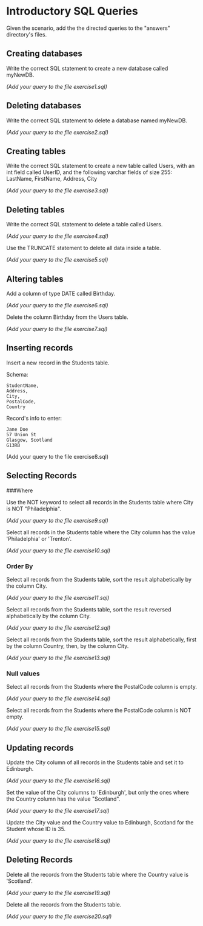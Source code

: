 # Introductory SQL Queries
Given the scenario, add the the directed queries to the "answers" directory's files.

## Creating databases

Write the correct SQL statement to create a new database called myNewDB.

*(Add your query to the file exercise1.sql)*

## Deleting databases

Write the correct SQL statement to delete a database named myNewDB.

*(Add your query to the file exercise2.sql)*

## Creating tables

Write the correct SQL statement to create a new table called Users, with an int field called UserID, and the following varchar fields of size 255: LastName, FirstName, Address, City

*(Add your query to the file exercise3.sql)*

## Deleting tables

Write the correct SQL statement to delete a table called Users.

*(Add your query to the file exercise4.sql)*


Use the TRUNCATE statement to delete all data inside a table.

*(Add your query to the file exercise5.sql)*

## Altering tables

Add a column of type DATE called Birthday.

*(Add your query to the file exercise6.sql)*

Delete the column Birthday from the Users table.

*(Add your query to the file exercise7.sql)*
  

## Inserting records

Insert a new record in the Students table.

Schema:
 
```
StudentName,
Address, 
City, 
PostalCode,
Country
```
Record's info to enter:

```
Jane Doe
57 Union St
Glasgow, Scotland
G13RB
```

(Add your query to the file exercise8.sql)

## Selecting Records

###Where

Use the NOT keyword to select all records in the Students table where City is NOT "Philadelphia".

*(Add your query to the file exercise9.sql)*

Select all records in the Students table where the City column has the value 'Philadelphia' or 'Trenton'.

*(Add your query to the file exercise10.sql)*

### Order By
Select all records from the Students table, sort the result alphabetically by the column City.

*(Add your query to the file exercise11.sql)*

Select all records from the Students table, sort the result reversed alphabetically by the column City.

*(Add your query to the file exercise12.sql)*

Select all records from the Students table, sort the result alphabetically, first by the column Country, then, by the column City.

*(Add your query to the file exercise13.sql)*

### Null values
Select all records from the Students where the PostalCode column is empty.

*(Add your query to the file exercise14.sql)*

Select all records from the Students where the PostalCode column is NOT empty.

*(Add your query to the file exercise15.sql)*


## Updating records
Update the City column of all records in the Students table and set it to Edinburgh.

*(Add your query to the file exercise16.sql)*
 
 Set the value of the City columns to 'Edinburgh', but only the ones where the Country column has the value "Scotland".

*(Add your query to the file exercise17.sql)*
 
Update the City value and the Country value to Edinburgh, Scotland for the Student whose ID is 35.

*(Add your query to the file exercise18.sql)*

## Deleting Records
Delete all the records from the Students table where the Country value is 'Scotland'.

*(Add your query to the file exercise19.sql)*
 
Delete all the records from the Students table.

*(Add your query to the file exercise20.sql)*
